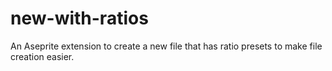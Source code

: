 # new-with-ratios
An Aseprite extension to create a new file that has ratio presets to make file creation easier.
